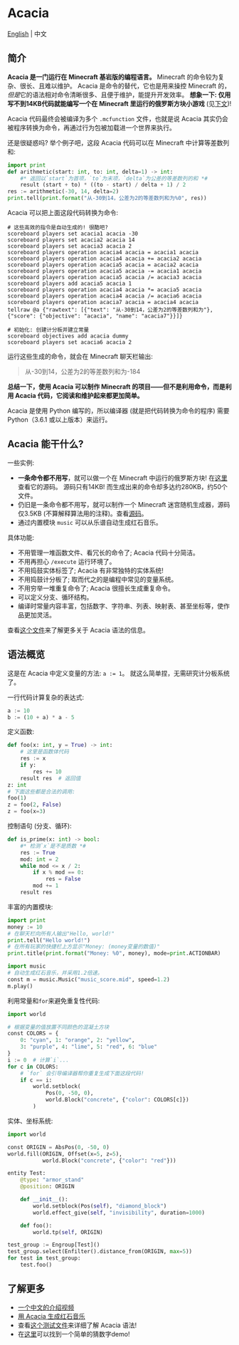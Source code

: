 # Acacia
[English](README.md) | 中文

## 简介
**Acacia 是一门运行在 Minecraft 基岩版的编程语言。**
Minecraft 的命令较为复杂、很长、且难以维护。
Acacia 是命令的替代，它也是用来操控 Minecraft 的，*但是*它的语法相对命令清晰很多、且便于维护，能提升开发效率。
**想象一下: 仅用写不到14KB代码就能编写一个在 Minecraft 里运行的俄罗斯方块小游戏** (见[下文](#acacia-能干什么))!

Acacia 代码最终会被编译为多个 `.mcfunction` 文件，也就是说 Acacia 其实仍会被程序转换为命令，再通过行为包被加载进一个世界来执行。

还是很疑惑吗? 举个例子吧，这段 Acacia 代码可以在 Minecraft 中计算等差数列和:
```python
import print
def arithmetic(start: int, to: int, delta=1) -> int:
    #* 返回以`start`为首项，`to`为末项，`delta`为公差的等差数列的和 *#
    result (start + to) * ((to - start) / delta + 1) / 2
res := arithmetic(-30, 14, delta=2)
print.tell(print.format("从-30到14，公差为2的等差数列和为%0", res))
```
Acacia 可以把上面这段代码转换为命令:
```mcfunction
# 这些高效的指令是自动生成的! 很酷吧?
scoreboard players set acacia1 acacia -30
scoreboard players set acacia2 acacia 14
scoreboard players set acacia3 acacia 2
scoreboard players operation acacia4 acacia = acacia1 acacia
scoreboard players operation acacia4 acacia += acacia2 acacia
scoreboard players operation acacia5 acacia = acacia2 acacia
scoreboard players operation acacia5 acacia -= acacia1 acacia
scoreboard players operation acacia5 acacia /= acacia3 acacia
scoreboard players add acacia5 acacia 1
scoreboard players operation acacia4 acacia *= acacia5 acacia
scoreboard players operation acacia4 acacia /= acacia6 acacia
scoreboard players operation acacia7 acacia = acacia4 acacia
tellraw @a {"rawtext": [{"text": "从-30到14，公差为2的等差数列和为"}, {"score": {"objective": "acacia", "name": "acacia7"}}]}
```
```mcfunction
# 初始化: 创建计分板并建立常量
scoreboard objectives add acacia dummy
scoreboard players set acacia6 acacia 2
```
运行这些生成的命令，就会在 Minecraft 聊天栏输出:
> 从-30到14，公差为2的等差数列和为-184

**总结一下，使用 Acacia 可以制作 Minecraft 的项目——但不是利用命令，而是利用 Acacia 代码，它阅读和维护起来都更加简单。**

Acacia 是使用 Python 编写的，所以编译器 (就是把代码转换为命令的程序) 需要 Python（3.6.1 或以上版本）来运行。

## Acacia 能干什么?
一些实例:
- **一条命令都不用写**，就可以做一个在 Minecraft 中运行的俄罗斯方块!
  在[这里](test/demo/tetris.aca)查看它的源码。
  源码只有14KB! 而生成出来的命令却多达约280KB，约50个文件。
- 仍旧是一条命令都不用写，就可以制作一个 Minecraft 迷宫随机生成器，源码仅3.5KB
  (不算解释算法用的注释)。查看[源码](test/demo/maze.aca)。
- 通过内置模块 `music` 可以从乐谱自动生成红石音乐。

具体功能:
- 不用管理一堆函数文件、看冗长的命令了; Acacia 代码十分简洁。
- 不用再担心 `/execute` 运行环境了。
- 不用捣鼓实体标签了; Acacia 有非常独特的实体系统!
- 不用捣鼓计分板了; 取而代之的是编程中常见的变量系统。
- 不用穷举一堆重复命令了; Acacia 很擅长生成重复命令。
- 可以定义分支、循环结构。
- 编译时常量内容丰富，包括数字、字符串、列表、映射表、甚至坐标等，使作品更加灵活。

查看[这个文件](test/brief.aca)来了解更多关于 Acacia 语法的信息。

## 语法概览
这是在 Acacia 中定义变量的方法: `a := 1`。
就这么简单捏，无需研究计分板系统了。

一行代码计算复杂的表达式:
```python
a := 10
b := (10 + a) * a - 5
```

定义函数:
```python
def foo(x: int, y = True) -> int:
    # 这里是函数体代码
    res := x
    if y:
        res += 10
    result res  # 返回值
z: int
# 下面这些都是合法的调用:
foo(1)
z = foo(2, False)
z = foo(x=3)
```

控制语句 (分支、循环):
```python
def is_prime(x: int) -> bool:
    #* 检测`x`是不是质数 *#
    res := True
    mod: int = 2
    while mod <= x / 2:
        if x % mod == 0:
            res = False
        mod += 1
    result res
```

丰富的内置模块:
```python
import print
money := 10
# 在聊天栏向所有人输出"Hello, world!"
print.tell("Hello world!")
# 在所有玩家的快捷栏上方显示"Money: (money变量的数值)"
print.title(print.format("Money: %0", money), mode=print.ACTIONBAR)
```
```python
import music
# 自动生成红石音乐，并采用1.2倍速。
const m = music.Music("music_score.mid", speed=1.2)
m.play()
```

利用常量和`for`来避免重复性代码:
```python
import world

# 根据变量的值放置不同颜色的混凝土方块
const COLORS = {
    0: "cyan", 1: "orange", 2: "yellow",
    3: "purple", 4: "lime", 5: "red", 6: "blue"
}
i := 0  # 计算`i`...
for c in COLORS:
    # `for` 会引导编译器帮你重复生成下面这段代码!
    if c == i:
        world.setblock(
            Pos(0, -50, 0),
            world.Block("concrete", {"color": COLORS[c]})
        )
```

实体、坐标系统:
```python
import world

const ORIGIN = AbsPos(0, -50, 0)
world.fill(ORIGIN, Offset(x=5, z=5),
           world.Block("concrete", {"color": "red"}))

entity Test:
    @type: "armor_stand"
    @position: ORIGIN

    def __init__():
        world.setblock(Pos(self), "diamond_block")
        world.effect_give(self, "invisibility", duration=1000)

    def foo():
        world.tp(self, ORIGIN)

test_group := Engroup[Test]()
test_group.select(Enfilter().distance_from(ORIGIN, max=5))
for test in test_group:
    test.foo()
```

## 了解更多
- [一个中文的介绍视频](https://www.bilibili.com/video/BV1uR4y167w9)
- [用 Acacia 生成红石音乐](https://www.bilibili.com/video/BV1f24y1L7DB)
- 查看[这个测试文件](test/brief.aca)来详细了解 Acacia 语法!
- 在[这里](test/demo/numguess.aca)可以找到一个简单的猜数字demo!
